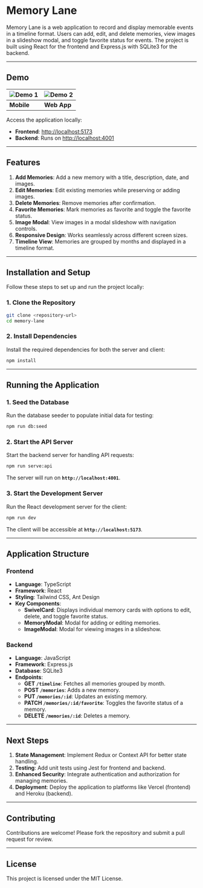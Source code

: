 
# Memory Lane

Memory Lane is a web application to record and display memorable events in a timeline format. Users can add, edit, and delete memories, view images in a slideshow modal, and toggle favorite status for events. The project is built using React for the frontend and Express.js with SQLite3 for the backend.

---

## Demo

| ![Demo 1](./public/mob.gif) | ![Demo 2](./public/web.gif) |
|-------------------------|-------------------------|
| **Mobile**          | **Web App**          |

Access the application locally:

- **Frontend**: [http://localhost:5173](http://localhost:5173)
- **Backend**: Runs on [http://localhost:4001](http://localhost:4001)

---

## Features

1. **Add Memories**: Add a new memory with a title, description, date, and images.
2. **Edit Memories**: Edit existing memories while preserving or adding images.
3. **Delete Memories**: Remove memories after confirmation.
4. **Favorite Memories**: Mark memories as favorite and toggle the favorite status.
5. **Image Modal**: View images in a modal slideshow with navigation controls.
6. **Responsive Design**: Works seamlessly across different screen sizes.
7. **Timeline View**: Memories are grouped by months and displayed in a timeline format.

---

## Installation and Setup

Follow these steps to set up and run the project locally:

### 1. Clone the Repository
```bash
git clone <repository-url>
cd memory-lane
```

### 2. Install Dependencies
Install the required dependencies for both the server and client:
```bash
npm install
```

---

## Running the Application

### 1. Seed the Database
Run the database seeder to populate initial data for testing:
```bash
npm run db:seed
```

### 2. Start the API Server
Start the backend server for handling API requests:
```bash
npm run serve:api
```

The server will run on **`http://localhost:4001`**.

### 3. Start the Development Server
Run the React development server for the client:
```bash
npm run dev
```

The client will be accessible at **`http://localhost:5173`**.

---

## Application Structure

### Frontend

- **Language**: TypeScript
- **Framework**: React
- **Styling**: Tailwind CSS, Ant Design
- **Key Components**:
  - **SwivelCard**: Displays individual memory cards with options to edit, delete, and toggle favorite status.
  - **MemoryModal**: Modal for adding or editing memories.
  - **ImageModal**: Modal for viewing images in a slideshow.

### Backend

- **Language**: JavaScript
- **Framework**: Express.js
- **Database**: SQLite3
- **Endpoints**:
  - **GET `/timeline`**: Fetches all memories grouped by month.
  - **POST `/memories`**: Adds a new memory.
  - **PUT `/memories/:id`**: Updates an existing memory.
  - **PATCH `/memories/:id/favorite`**: Toggles the favorite status of a memory.
  - **DELETE `/memories/:id`**: Deletes a memory.

---

## Next Steps

1. **State Management**: Implement Redux or Context API for better state handling.
2. **Testing**: Add unit tests using Jest for frontend and backend.
3. **Enhanced Security**: Integrate authentication and authorization for managing memories.
4. **Deployment**: Deploy the application to platforms like Vercel (frontend) and Heroku (backend).

---

## Contributing

Contributions are welcome! Please fork the repository and submit a pull request for review.

---

## License

This project is licensed under the MIT License.

